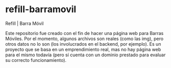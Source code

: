 # refill-barramovil
Refill | Barra Móvil 

Este repositorio fue creado con el fin de hacer una página web para Barras Móviles. Por el momento, algunos archivos son reales (como las img), pero otros datos no lo son (los involucrados en el backend, por ejemplo).
Es un proyecto que se basa en un emprendimiento real, mas no hay página web para el mismo todavía (pero sí cuenta con un dominio prestado para evaluar su correcto funcionamiento).
